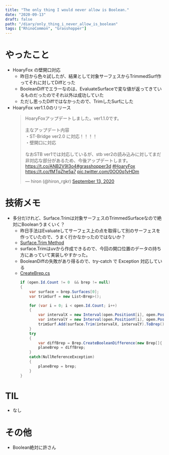 ```yaml
---
title: "The only thing I would never allow is Boolean."
date: "2020-09-13"
draft: false
path: "/diary/only_thing_i_never_allow_is_boolean"
tags: ["RhinoCommon", "Grasshopper"]
---
```


# やったこと

+ HoaryFox の壁開口対応
  + 昨日から色々試したが、結果として対象サーフェスからTrimmedSurf作ってそれに対してDiffとった
  + BooleanDiffでエラーなのは、EvaluateSurfaceで変な値が返ってきているものだったのでそれ以外は成功していた
  + ただし思ったDiffではなかったので、TrimしたSurfにした
+ HoaryFox ver1.1.0のリリース
    <blockquote class="twitter-tweet"><p lang="ja" dir="ltr">HoaryFoxアップデートしました。ver1.1.0です。<br><br>主なアップデート内容<br>・ST-Bridge ver2.0 に対応！！！！<br>・壁開口に対応<br><br>なおSTB ver1では対応しているが、stb ver2の読み込みに対してまだ非対応な部分があるため、今後アップデートします。<a href="https://t.co/ANB2V9I3o4">https://t.co/ANB2V9I3o4</a><a href="https://twitter.com/hashtag/grasshopper3d?src=hash&amp;ref_src=twsrc%5Etfw">#grasshopper3d</a> <a href="https://twitter.com/hashtag/HoaryFox?src=hash&amp;ref_src=twsrc%5Etfw">#HoaryFox</a> <a href="https://t.co/fMTqZhe5a7">https://t.co/fMTqZhe5a7</a> <a href="https://t.co/0OO0q1vHDm">pic.twitter.com/0OO0q1vHDm</a></p>&mdash; hiron (@hiron_rgkr) <a href="https://twitter.com/hiron_rgkr/status/1305057927049261057?ref_src=twsrc%5Etfw">September 13, 2020</a></blockquote> <script async src="https://platform.twitter.com/widgets.js" charset="utf-8"></script>

# 技術メモ

+ 多分だけれど、Surface.Trimは対象サーフェスのTrimmedSurfaceなので絶対にBooleanうまくいく？
  + 昨日手法はEvaluateしてサーフェス上の点を取得して別のサーフェスを作っていたので、うまく行かなかったのではないか？
  + [Surface.Trim Method](https://developer.rhino3d.com/api/RhinoCommon/html/M_Rhino_Geometry_Surface_Trim.htm)
  + surface.Trimはuvから作成できるので、今回の開口位置のデータの持ち方にあっていて実装しやすかった。
  + BooleanDiffの失敗があり得るので、try-catch で Exception 対応している
  + [CreateBrep.cs](https://github.com/hrntsm/HoaryFox/blob/master/HoaryFox/Member/CreateBrep.cs)
    ```cs
    if (open.Id.Count != 0  && brep != null)
    {
        var surface = brep.Surfaces[0];
        var trimSurf = new List<Brep>();
    
        for (var i = 0; i < open.Id.Count; i++)
        {
            var intervalX = new Interval(open.PositionX[i], open.PositionX[i] + open.LengthX[i]);
            var intervalY = new Interval(open.PositionY[i], open.PositionY[i] + open.LengthY[i]);
            trimSurf.Add(surface.Trim(intervalX, intervalY).ToBrep());
        }
        try
        {
            var diffBrep = Brep.CreateBooleanDifference(new Brep[]{ brep }, trimSurf.ToArray(), tol)[0];
            planeBrep = diffBrep;
        }
        catch(NullReferenceException)
        {
            planeBrep = brep;
        }
    }
    ```
# TIL

+ なし

# その他

+ Boolean絶対に許さん
